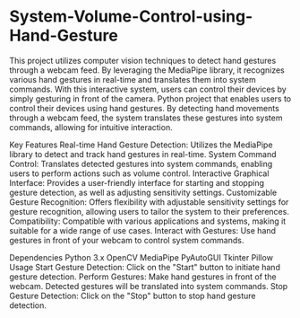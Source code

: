 # System-Volume-Control-using-Hand-Gesture
This project utilizes computer vision techniques to detect hand gestures through a webcam feed. By leveraging the MediaPipe library, it recognizes various hand gestures in real-time and translates them into system commands. With this interactive system, users can control their devices by simply gesturing in front of the camera.
Python project that enables users to control their devices using hand gestures. By detecting hand movements through a webcam feed, the system translates these gestures into system commands, allowing for intuitive interaction.


Key Features
Real-time Hand Gesture Detection: Utilizes the MediaPipe library to detect and track hand gestures in real-time.
System Command Control: Translates detected gestures into system commands, enabling users to perform actions such as volume control.
Interactive Graphical Interface: Provides a user-friendly interface for starting and stopping gesture detection, as well as adjusting sensitivity settings.
Customizable Gesture Recognition: Offers flexibility with adjustable sensitivity settings for gesture recognition, allowing users to tailor the system to their preferences.
Compatibility: Compatible with various applications and systems, making it suitable for a wide range of use cases.
Interact with Gestures: Use hand gestures in front of your webcam to control system commands.


Dependencies
Python 3.x
OpenCV
MediaPipe
PyAutoGUI
Tkinter
Pillow
Usage
Start Gesture Detection: Click on the "Start" button to initiate hand gesture detection.
Perform Gestures: Make hand gestures in front of the webcam. Detected gestures will be translated into system commands.
Stop Gesture Detection: Click on the "Stop" button to stop hand gesture detection.
